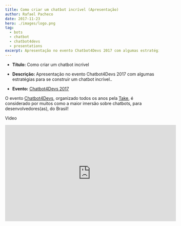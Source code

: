 ```yaml
---
title: Como criar um chatbot incrível (Apresentação)
author: Rafael Pacheco
date: 2017-11-23
hero: ./images/logo.png
tag:
  - bots
  - chatbot
  - chatbot4devs
  - presentations
excerpt: Apresentação no evento Chatbot4Devs 2017 com algumas estratégias para se construir um chatbot incrível.
---
```


- **Título:** <span class="evidence">Como criar um chatbot incrível</span>
- **Descrição:** Apresentação no evento Chatbot4Devs 2017 com algumas estratégias para se construir um chatbot incrível..

- **Evento:** [Chatbot4Devs 2017](http://chatbot4devs.take.net/)

O evento [Chatbot4Devs](http://chatbot4devs.take.net/), organizado todos os anos pela [Take](https://take.net), é considerado por muitos como a maior imersão sobre chatbots, para desenvolvedores(as), do Brasil!

Video

<iframe width="560" height="315" src="https://www.youtube.com/embed/Kty_T3Hce_Q" frameborder="0" gesture="media" allowfullscreen></iframe>
